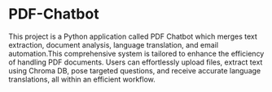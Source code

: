 # PDF-Chatbot
This project is a Python application called PDF Chatbot which merges text extraction, document analysis, language translation, and email automation.This comprehensive system is tailored to enhance the efficiency of handling PDF documents. Users can effortlessly upload files, extract text using Chroma DB, pose targeted questions, and receive accurate language translations, all within an efficient workflow.
